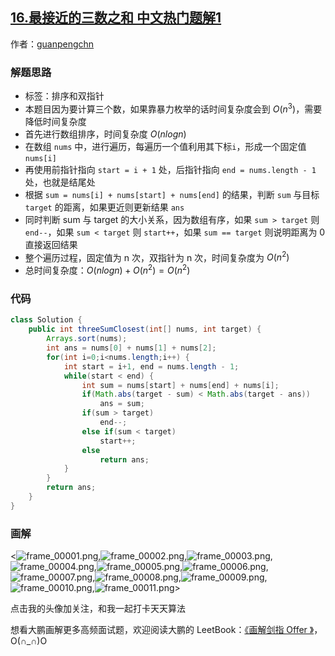 ## [16.最接近的三数之和 中文热门题解1](https://leetcode.cn/problems/3sum-closest/solutions/100000/hua-jie-suan-fa-16-zui-jie-jin-de-san-shu-zhi-he-b)

作者：[guanpengchn](https://leetcode.cn/u/guanpengchn)
### 解题思路

- 标签：排序和双指针
- 本题目因为要计算三个数，如果靠暴力枚举的话时间复杂度会到 $O(n^3)$，需要降低时间复杂度
- 首先进行数组排序，时间复杂度 $O(nlogn)$
- 在数组 `nums` 中，进行遍历，每遍历一个值利用其下标`i`，形成一个固定值 `nums[i]`
- 再使用前指针指向 `start = i + 1` 处，后指针指向 `end = nums.length - 1` 处，也就是结尾处
- 根据 `sum = nums[i] + nums[start] + nums[end]` 的结果，判断 `sum` 与目标 `target` 的距离，如果更近则更新结果 `ans`
- 同时判断 sum 与 target 的大小关系，因为数组有序，如果 `sum > target` 则 `end--`，如果 `sum < target` 则 `start++`，如果 `sum == target` 则说明距离为 0 直接返回结果
- 整个遍历过程，固定值为 n 次，双指针为 n 次，时间复杂度为 $O(n^2)$
- 总时间复杂度：$O(nlogn) + O(n^2) = O(n^2)$


### 代码

```Java []
class Solution {
    public int threeSumClosest(int[] nums, int target) {
        Arrays.sort(nums);
        int ans = nums[0] + nums[1] + nums[2];
        for(int i=0;i<nums.length;i++) {
            int start = i+1, end = nums.length - 1;
            while(start < end) {
                int sum = nums[start] + nums[end] + nums[i];
                if(Math.abs(target - sum) < Math.abs(target - ans))
                    ans = sum;
                if(sum > target)
                    end--;
                else if(sum < target)
                    start++;
                else
                    return ans;
            }
        }
        return ans;
    }
}
```

### 画解



<![frame_00001.png](https://pic.leetcode-cn.com/d3216de50abb8ce2dcece780a824c7a42180c734ced696dd53d614441b0d301b-frame_00001.png),![frame_00002.png](https://pic.leetcode-cn.com/5a775414e381609ab1419029c5f3df63aee17fc8e71427b29f04a0ef70b7e324-frame_00002.png),![frame_00003.png](https://pic.leetcode-cn.com/0b10f105ad8673c7e64f830ea72ead5280de8ebfc06090946a36f5b91e0f404c-frame_00003.png),![frame_00004.png](https://pic.leetcode-cn.com/335bb15014528de4f6efae08f0a506106105eadba4d6a11a4aa1c1824d907368-frame_00004.png),![frame_00005.png](https://pic.leetcode-cn.com/b29c71bfa955e65598b0fdbfb1c335aab8d76578a003d515be0dca2d3027c9d3-frame_00005.png),![frame_00006.png](https://pic.leetcode-cn.com/0e073b44ec1bcec54fbc48babe3731ccbbaf52f2c5992719433260d660966c87-frame_00006.png),![frame_00007.png](https://pic.leetcode-cn.com/cf6d688f87a2143ccc780199e60e116053d2ed8d876a1ffc3fa5f5e89b11d0fc-frame_00007.png),![frame_00008.png](https://pic.leetcode-cn.com/6a0014fa3b9997da5fbc71f9a0adba92d508d44146977ac225def4e8d95dc0f1-frame_00008.png),![frame_00009.png](https://pic.leetcode-cn.com/e0c4c2da031de2527fa087ce65c4b7854561cf74df7ee4a3d04d28e30cf466c1-frame_00009.png),![frame_00010.png](https://pic.leetcode-cn.com/ca5ebe2852ae5d00e5f0bb91430cad671fb9ad5797ba98c682bad3abade99358-frame_00010.png),![frame_00011.png](https://pic.leetcode-cn.com/110005a9eb07792ef607b7e66f35b768a560efd78024fe50a178c156ed6f3787-frame_00011.png)>

点击我的头像加关注，和我一起打卡天天算法

想看大鹏画解更多高频面试题，欢迎阅读大鹏的 LeetBook：[《画解剑指 Offer 》](https://leetcode-cn.com/leetbook/detail/illustrate-lcof/)，O(∩_∩)O